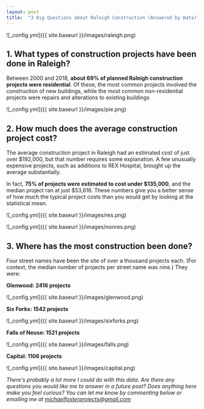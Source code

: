 ```yaml
---
layout: post
title:  "3 Big Questions about Raleigh Construction (Answered by Data)"
---
```


![_config.yml]({{ site.baseurl }}/images/raleigh.png)

<h2>1. What types of construction projects have been done in Raleigh?</h2>

Between 2000 and 2018, **about 69% of planned Raleigh construction projects were residential**. Of these, the most common projects involved the construction of new buildings, while the most common non-residential projects were repairs and alterations to existing buildings

![_config.yml]({{ site.baseurl }}/images/pie.png)

<h2>2. How much does the average construction project cost?</h2>

The average construction project in Raleigh had an estimated cost of just over $192,000, but that number requires some explanation. A few unusually expensive projects, such as additions to REX Hospital, brought up the average substantially.

In fact, **75% of projects were estimated to cost under $135,000**, and the median project ran at just $53,616. These numbers give you a better sense of how much the typical project costs than you would get by looking at the statistical mean.



![_config.yml]({{ site.baseurl }}/images/res.png)

![_config.yml]({{ site.baseurl }}/images/nonres.png)

<h2>3. Where has the most construction been done?</h2>

Four street names have been the site of over a thousand projects each. (For context, the median number of projects per street name was nine.) They were:

**Glenwood: 2416 projects**

![_config.yml]({{ site.baseurl }}/images/glenwood.png)

**Six Forks: 1542 projects**

![_config.yml]({{ site.baseurl }}/images/sixforks.png)

**Falls of Neuse: 1521 projects**

![_config.yml]({{ site.baseurl }}/images/falls.png)


**Capital: 1106 projects**

![_config.yml]({{ site.baseurl }}/images/capital.png)

*There's probably a lot more I could do with this data. Are there any questions you would like me to answer in a future post? Does anything here make you feel curious? You can let me know by commenting below or emailing me at michaelfosterprojects@gmail.com*